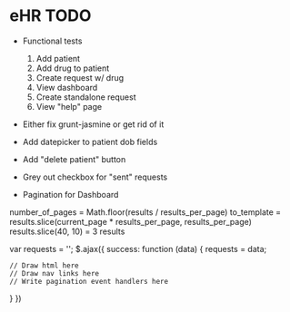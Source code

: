 # eHR TODO

* Functional tests
  1. Add patient
  2. Add drug to patient
  3. Create request w/ drug
  4. View dashboard
  5. Create standalone request
  6. View "help" page

* Either fix grunt-jasmine or get rid of it

* Add datepicker to patient dob fields
* Add "delete patient" button
* Grey out checkbox for "sent" requests
* Pagination for Dashboard

number_of_pages = Math.floor(results / results_per_page)
to_template = results.slice(current_page * results_per_page,
results_per_page)
results.slice(40, 10) = 3 results

var requests = '';
$.ajax({
  success: function (data) {
    requests = data;  
    
    // Draw html here
    // Draw nav links here
    // Write pagination event handlers here
  }
})
